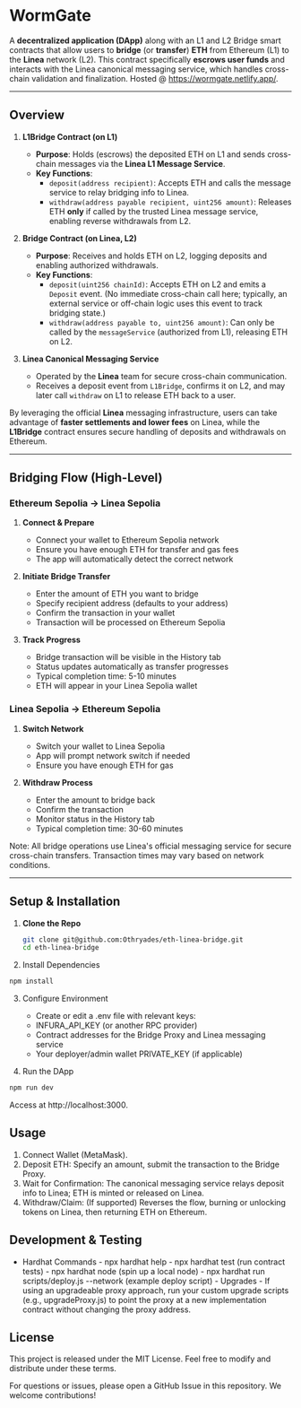 # WormGate

A **decentralized application (DApp)** along with an L1 and L2 Bridge smart contracts that allow users to **bridge** (or **transfer**) **ETH** from Ethereum (L1) to the **Linea** network (L2). This contract specifically **escrows user funds** and interacts with the Linea canonical messaging service, which handles cross-chain validation and finalization. Hosted @ https://wormgate.netlify.app/.

---

## Overview

1. **L1Bridge Contract (on L1)**  
   - **Purpose**: Holds (escrows) the deposited ETH on L1 and sends cross-chain messages via the **Linea L1 Message Service**.  
   - **Key Functions**:  
     - `deposit(address recipient)`: Accepts ETH and calls the message service to relay bridging info to Linea.  
     - `withdraw(address payable recipient, uint256 amount)`: Releases ETH **only** if called by the trusted Linea message service, enabling reverse withdrawals from L2.  

2. **Bridge Contract (on Linea, L2)**  
   - **Purpose**: Receives and holds ETH on L2, logging deposits and enabling authorized withdrawals.  
   - **Key Functions**:  
      - `deposit(uint256 chainId)`: Accepts ETH on L2 and emits a `Deposit` event. (No immediate cross-chain call here; typically, an external service or off-chain logic uses this event to track bridging state.)  
      - `withdraw(address payable to, uint256 amount)`: Can only be called by the `messageService` (authorized from L1), releasing ETH on L2.  

3. **Linea Canonical Messaging Service**  
   - Operated by the **Linea** team for secure cross-chain communication.  
   - Receives a deposit event from `L1Bridge`, confirms it on L2, and may later call `withdraw` on L1 to release ETH back to a user.

By leveraging the official **Linea** messaging infrastructure, users can take advantage of **faster settlements and lower fees** on Linea, while the **L1Bridge** contract ensures secure handling of deposits and withdrawals on Ethereum.

---

## Bridging Flow (High-Level)

### Ethereum Sepolia → Linea Sepolia
1. **Connect & Prepare**
   - Connect your wallet to Ethereum Sepolia network
   - Ensure you have enough ETH for transfer and gas fees
   - The app will automatically detect the correct network

2. **Initiate Bridge Transfer**
   - Enter the amount of ETH you want to bridge
   - Specify recipient address (defaults to your address)
   - Confirm the transaction in your wallet
   - Transaction will be processed on Ethereum Sepolia

3. **Track Progress**
   - Bridge transaction will be visible in the History tab
   - Status updates automatically as transfer progresses
   - Typical completion time: 5-10 minutes
   - ETH will appear in your Linea Sepolia wallet

### Linea Sepolia → Ethereum Sepolia
1. **Switch Network**
   - Switch your wallet to Linea Sepolia
   - App will prompt network switch if needed
   - Ensure you have enough ETH for gas

2. **Withdraw Process**
   - Enter the amount to bridge back
   - Confirm the transaction
   - Monitor status in the History tab
   - Typical completion time: 30-60 minutes

Note: All bridge operations use Linea's official messaging service for secure cross-chain transfers. Transaction times may vary based on network conditions.

---

## Setup & Installation

1. **Clone the Repo**  
   ```bash
   git clone git@github.com:Othryades/eth-linea-bridge.git
   cd eth-linea-bridge

2.	Install Dependencies
   ```bash
   npm install
   ```

3.	Configure Environment
	- Create or edit a .env file with relevant keys:
	- INFURA_API_KEY (or another RPC provider)
	- Contract addresses for the Bridge Proxy and Linea messaging service
	- Your deployer/admin wallet PRIVATE_KEY (if applicable)

4.	Run the DApp
   ```bash
   npm run dev
   ```

   Access at http://localhost:3000.

## Usage

1.	Connect Wallet (MetaMask).
2.	Deposit ETH: Specify an amount, submit the transaction to the Bridge Proxy.
3.	Wait for Confirmation: The canonical messaging service relays deposit info to Linea; ETH is minted or released on Linea.
4.	Withdraw/Claim: (If supported) Reverses the flow, burning or unlocking tokens on Linea, then returning ETH on Ethereum.

## Development & Testing
	
   - Hardhat Commands
	- npx hardhat help
	- npx hardhat test (run contract tests)
	- npx hardhat node (spin up a local node)
	- npx hardhat run scripts/deploy.js --network <network> (example deploy script)
	- Upgrades
	- If using an upgradeable proxy approach, run your custom upgrade scripts (e.g., upgradeProxy.js) to point the proxy at a new implementation contract without changing the proxy address.

## License

This project is released under the MIT License. Feel free to modify and distribute under these terms.

For questions or issues, please open a GitHub Issue in this repository. We welcome contributions!
